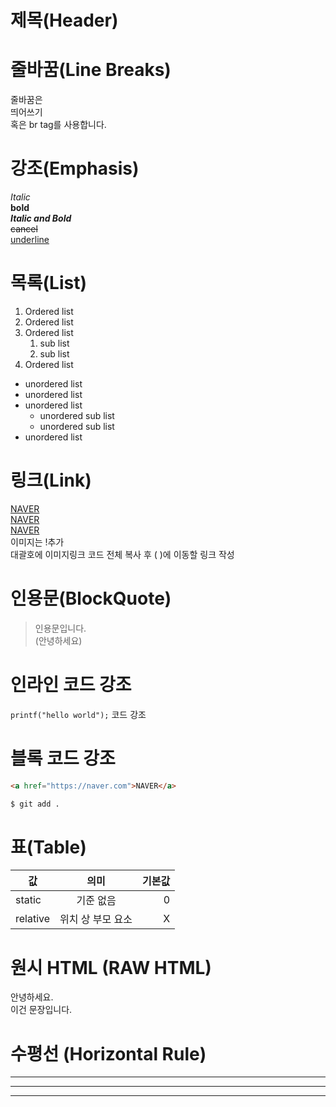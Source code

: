 # 제목(Header)

# 줄바꿈(Line Breaks)

줄바꿈은  
띄어쓰기  
혹은 br tag를 사용합니다.

# 강조(Emphasis)

_Italic_  
**bold**  
**_Italic and Bold_**  
~~cancel~~  
<u>underline</u>

# 목록(List)

1. Ordered list
2. Ordered list
3. Ordered list
   1. sub list
   1. sub list
4. Ordered list

- unordered list
- unordered list
- unordered list
  - unordered sub list
  - unordered sub list
- unordered list

# 링크(Link)

<a href="https://naver.com" target = "_blank">NAVER</a>  
[NAVER](https://naver.com)  
[NAVER](https://naver.com "NAVER로 이동")  
이미지는 !추가  
대괄호에 이미지링크 코드 전체 복사 후 ( )에 이동할 링크 작성

# 인용문(BlockQuote)

> 인용문입니다.  
> (안녕하세요)

# 인라인 코드 강조

`printf("hello world");` 코드 강조

# 블록 코드 강조

```html
<a href="https://naver.com">NAVER</a>
```

```bash
$ git add .
```

# 표(Table)

| 값       |       의미        | 기본값 |
| -------- | :---------------: | -----: |
| static   |     기준 없음     |      0 |
| relative | 위치 상 부모 요소 |      X |

# 원시 HTML (RAW HTML)

안녕하세요.  
 이건 문장입니다.

# 수평선 (Horizontal Rule)

---

---

---
